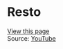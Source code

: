 # Resto
[View this page](http://htmlpreview.github.io/?https://github.com/jerson1207/Javascript-Case-Study/blob/main/resto/index.html)<br>
Source: [YouTube](https://www.youtube.com/watch?v=MJUssi2c6Ls)
